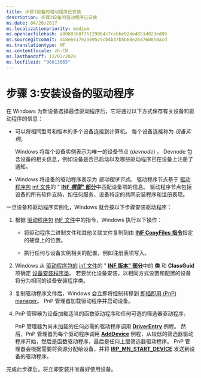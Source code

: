 ```yaml
---
title: 步骤3设备的驱动程序已安装
description: 步骤3设备的驱动程序已安装
ms.date: 04/20/2017
ms.localizationpriority: medium
ms.openlocfilehash: a00683b8f75129064c7cebbe92de4851d023ed89
ms.sourcegitcommit: 418e6617e2a695c9cb4b37b5b60e264760858acd
ms.translationtype: MT
ms.contentlocale: zh-CN
ms.lasthandoff: 12/07/2020
ms.locfileid: "96813065"
---
```

# <a name="step-3-the-driver-for-the-device-is-installed"></a>步骤 3:安装设备的驱动程序


在 Windows 为新设备选择最佳驱动程序后，它将通过以下方式保存有关设备和驱动程序的信息：

-   可以将相同型号和版本的多个设备连接到计算机。 每个设备连接称为 *设备实例*。

    Windows 将每个设备实例表示为唯一的设备节点 (*devnode*) 。 Devnode 包含设备的相关信息，例如设备是否已启动以及哪些驱动程序已在设备上注册了通知。

-   Windows 将设备的驱动程序表示为 *驱动程序节点*。 驱动程序节点基于 [驱动程序包](driver-packages.md) [inf 文件](overview-of-inf-files.md)的 " [**INF *模型*" 部分**](inf-models-section.md)中匹配设备项的信息。 驱动程序节点包括设备的所有软件支持，如任何服务、设备特定的共同安装程序和注册表项。

一旦设备和驱动程序实例化，Windows 就会按以下步骤安装驱动程序：

1.  根据 [驱动程序包](driver-packages.md) [INF 文件](overview-of-inf-files.md)中的指令，Windows 执行以下操作：

    -   将驱动程序二进制文件和其他关联文件复制到由 [**INF CopyFiles 指令**](inf-copyfiles-directive.md)指定的硬盘上的位置。

    -   执行任何与设备实例相关的配置，例如注册表项写入。

2.  Windows 从 [驱动程序包的](driver-packages.md) [inf 文件](overview-of-inf-files.md)的 " [**INF 版本" 部分**](inf-version-section.md)中的 **类** 和 **ClassGuid** 项确定 [设备安装程序类](./overview-of-device-setup-classes.md)。 若要优化设备安装，以相同方式设置和配置的设备将分为相同的设备安装程序类。

3.  复制驱动程序文件后，Windows 会立即将控制转移到 [即插即用 (PnP) manager](pnp-manager.md)。 PnP 管理器加载驱动程序并启动设备。

4.  PnP 管理器为设备加载适当的函数驱动程序和任何可选的筛选器驱动程序。

    PnP 管理器为尚未加载的任何必需的驱动程序调用 [**DriverEntry**](/windows-hardware/drivers/ddi/wdm/nc-wdm-driver_initialize) 例程。 然后，PnP 管理器为每个驱动程序调用 [**AddDevice**](/windows-hardware/drivers/ddi/wdm/nc-wdm-driver_add_device) 例程，从较低的筛选器驱动程序开始，然后是函数驱动程序，最后是任何上层筛选器驱动程序。 PnP 管理器会根据需要将资源分配给设备，并将 [**IRP_MN_START_DEVICE**](../kernel/irp-mn-start-device.md) 发送到设备的驱动程序。

完成此步骤后，将立即安装并准备好使用设备。

 

